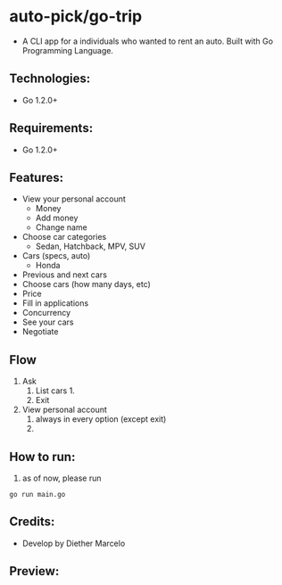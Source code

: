 # auto-pick/go-trip
- A CLI app for a individuals who wanted to rent an auto. Built with Go Programming Language. 

## Technologies:
- Go 1.2.0+

## Requirements:
- Go 1.2.0+

## Features:
- View your personal account 
    - Money 
    - Add money 
    - Change name 
- Choose car categories
    - Sedan, Hatchback, MPV, SUV
- Cars (specs, auto)
    - Honda 
- Previous and next cars
- Choose cars (how many days, etc)
- Price
- Fill in applications
- Concurrency
- See your cars
- Negotiate

## Flow
1. Ask
    1. List cars
        1. 
    2. Exit 
2. View personal account 
    1. always in every option (except exit)
    2. 

## How to run:
1. as of now, please run
```
go run main.go
```



## Credits:
- Develop by Diether Marcelo

## Preview:
 


